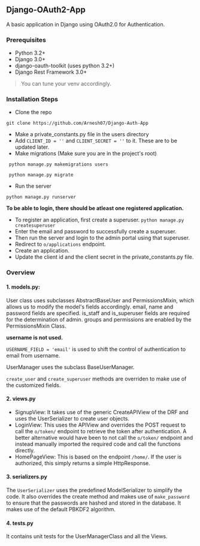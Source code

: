 ## Django-OAuth2-App
A basic application in Django using OAuth2.0 for Authentication.

### Prerequisites
- Python 3.2+ 
- Django 3.0+
- django-oauth-toolkit (uses python 3.2+)
- Django Rest Framework 3.0+
> You can tune your venv accordingly.

### Installation Steps
- Clone the repo

` git clone https://github.com/Arnesh07/Django-Auth-App `
- Make a private_constants.py file in the users directory
- Add `CLIENT_ID = ''` and `CLIENT_SECRET = ''` to it. These are to be updated later.
- Make migrations (Make sure you are in the project's root)

` python manage.py makemigrations users`

` python manage.py migrate`
- Run the server

`python manage.py runserver`

**To be able to login, there should be atleast one registered application.**

- To register an application, first create a superuser.
`python manage.py createsuperuser`
- Enter the email and password to successfully create a superuser.
- Then run the server and login to the admin portal using that superuser.
- Redirect to `o/applications` endpoint.
- Create an application.
- Update the client id and the client secret in the private_constants.py file.

### Overview
#### 1. **models.py**: 
User class uses subclasses AbstractBaseUser and PermissionsMixin, which allows
us to modify the model's fields accordingly.
email, name and password fields are specified.
is_staff and is_superuser fields are required for the determination of admin.
groups and permissions are enabled by the PermissionsMixin Class. 

**username is not used.**

`USERNAME_FIELD = 'email'` is used to shift the control of authentication to email
from username.

UserManager uses the subclass BaseUserManager.

`create_user` and `create_superuser` methods are overriden to make use of the
customized fields. 

#### 2. **views.py**
- SignupView:
It takes use of the generic CreateAPIView of the DRF and uses the UserSerializer to
create user objects.
- LoginView:
This uses the APIView and overrides the POST request to call the `o/token/` endpoint
to retrieve the token after authentication. A better alternative would have been to not call the `o/token/` endpoint and instead manually imported the required code and call the functions directly.
- HomePageView:
This is based on the endpoint `/home/`. If the user is authorized, this simply returns a simple HttpResponse.

#### 3. **serializers.py**
The `UserSerializer` uses the predefined ModelSerializer to simplify the code.
It also overrides the create method and makes use of `make_password` to ensure that
the passwords are hashed and stored in the database. It makes use of the default
PBKDF2 algorithm.

#### 4. **tests.py**
It contains unit tests for the UserManagerClass and all the Views.

